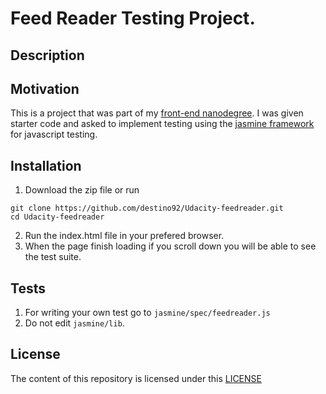 # Feed Reader Testing Project.
## Description


## Motivation
This is a project that was part of my [front-end nanodegree](https://www.udacity.com/course/front-end-web-developer-nanodegree--nd001). I was given starter code and asked to implement testing using the [jasmine framework](http://jasmine.github.io/) for javascript testing.

## Installation
1. Download the zip file or run
```
git clone https://github.com/destino92/Udacity-feedreader.git
cd Udacity-feedreader
```
2. Run the index.html file in your prefered browser.
3. When the page finish loading if you scroll down you will be able to see the test suite.

## Tests
1. For writing your own test go to `jasmine/spec/feedreader.js`
2. Do not edit `jasmine/lib`.

## License
The content of this repository is licensed under this <a href="http://choosealicense.com/licenses/mit/" target="_blank">LICENSE</a>
